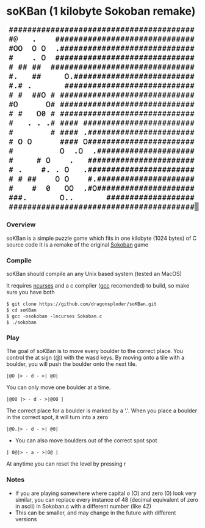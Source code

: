 # soKBan (1 kilobyte Sokoban remake)
![alt text](Example.png "It's fun~ish")

### Overview
soKBan is a simple puzzle game which fits in one kilobyte (1024 bytes) of C source code
It is a remake of the original [Sokoban](https://en.wikipedia.org/wiki/Sokoban) game 

### Compile
soKBan should compile an any Unix based system (tested an MacOS)

It requires [ncurses](https://www.gnu.org/software/ncurses/ncurses.html) and a c compiler ([gcc](https://gcc.gnu.org/) recomended) to build, so make sure you have both
```
$ git clone https://github.com/dragonsploder/soKBan.git
$ cd soKBan
$ gcc -osokoban -lncurses Sokoban.c
$ ./sokoban
```

### Play
The goal of soKBan is to move every boulder to the correct place. You control the at sign (@) with the wasd keys. By moving onto a tile with a boulder, you will push the boulder onto the next tile.
```
|@O |> - d - >| @O|
```
You can only move one boulder at a time.
```
|@OO |> - d - >|@OO |
```
The correct place for a boulder is marked by a '.'. When you place a boulder in the correct spot, it will turn into a zero
```
|@O.|> - d - >| @0|
```
* You can also move boulders out of the correct spot spot
```
| 0@|> - a - >|O@ |
```

At anytime you can reset the level by pressing r

### Notes
* If you are playing somewhere where capital o (O) and zero (0) look very similar, you can replace every instance of 48 (decimal equivalent of zero in ascii) in Sokoban.c with a different number (like 42)
* This can be smaller, and may change in the future with different versions